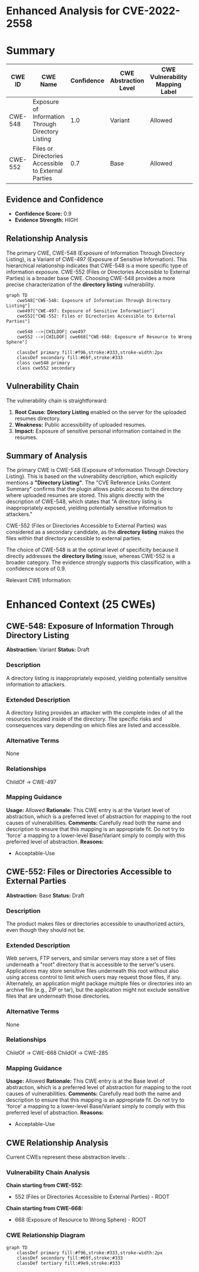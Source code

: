 # Enhanced Analysis for CVE-2022-2558

# Summary
| CWE ID | CWE Name | Confidence | CWE Abstraction Level | CWE Vulnerability Mapping Label | CWE-Vulnerability Mapping Notes |
|---|---|---|---|---|---|
| CWE-548 | Exposure of Information Through Directory Listing | 1.0 | Variant | Allowed | Primary CWE |
| CWE-552 | Files or Directories Accessible to External Parties | 0.7 | Base | Allowed | Secondary Candidate |

## Evidence and Confidence

*   **Confidence Score:** 0.9
*   **Evidence Strength:** HIGH

## Relationship Analysis
The primary CWE, CWE-548 (Exposure of Information Through Directory Listing), is a Variant of CWE-497 (Exposure of Sensitive Information). This hierarchical relationship indicates that CWE-548 is a more specific type of information exposure. CWE-552 (Files or Directories Accessible to External Parties) is a broader base CWE. Choosing CWE-548 provides a more precise characterization of the **directory listing** vulnerability.

```mermaid
graph TD
    cwe548["CWE-548: Exposure of Information Through Directory Listing"]
    cwe497["CWE-497: Exposure of Sensitive Information"]
    cwe552["CWE-552: Files or Directories Accessible to External Parties"]
    
    cwe548 -->|CHILDOF| cwe497
    cwe552 -->|CHILDOF| cwe668["CWE-668: Exposure of Resource to Wrong Sphere"]
    
    classDef primary fill:#f96,stroke:#333,stroke-width:2px
    classDef secondary fill:#69f,stroke:#333
    class cwe548 primary
    class cwe552 secondary
```

## Vulnerability Chain
The vulnerability chain is straightforward:
1.  **Root Cause:** **Directory Listing** enabled on the server for the uploaded resumes directory.
2.  **Weakness:** Public accessibility of uploaded resumes.
3.  **Impact:** Exposure of sensitive personal information contained in the resumes.

## Summary of Analysis
The primary CWE is CWE-548 (Exposure of Information Through Directory Listing). This is based on the vulnerability description, which explicitly mentions a **"Directory Listing"**. The "CVE Reference Links Content Summary" confirms that the plugin allows public access to the directory where uploaded resumes are stored. This aligns directly with the description of CWE-548, which states that "A directory listing is inappropriately exposed, yielding potentially sensitive information to attackers."

CWE-552 (Files or Directories Accessible to External Parties) was considered as a secondary candidate, as the **directory listing** makes the files within that directory accessible to external parties.

The choice of CWE-548 is at the optimal level of specificity because it directly addresses the **directory listing** issue, whereas CWE-552 is a broader category. The evidence strongly supports this classification, with a confidence score of 0.9.

Relevant CWE Information:

# Enhanced Context (25 CWEs)

## CWE-548: Exposure of Information Through Directory Listing
**Abstraction:** Variant
**Status:** Draft

### Description
A directory listing is inappropriately exposed, yielding potentially sensitive information to attackers.

### Extended Description
A directory listing provides an attacker with the complete index of all the resources located inside of the directory. The specific risks and consequences vary depending on which files are listed and accessible.

### Alternative Terms
None

### Relationships
ChildOf -> CWE-497

### Mapping Guidance
**Usage:** Allowed
**Rationale:** This CWE entry is at the Variant level of abstraction, which is a preferred level of abstraction for mapping to the root causes of vulnerabilities.
**Comments:** Carefully read both the name and description to ensure that this mapping is an appropriate fit. Do not try to 'force' a mapping to a lower-level Base/Variant simply to comply with this preferred level of abstraction.
**Reasons:**
- Acceptable-Use

## CWE-552: Files or Directories Accessible to External Parties
**Abstraction:** Base
**Status:** Draft

### Description
The product makes files or directories accessible to unauthorized actors, even though they should not be.

### Extended Description


Web servers, FTP servers, and similar servers may store a set of files underneath a "root" directory that is accessible to the server's users. Applications may store sensitive files underneath this root without also using access control to limit which users may request those files, if any. Alternately, an application might package multiple files or directories into an archive file (e.g., ZIP or tar), but the application might not exclude sensitive files that are underneath those directories.

### Alternative Terms
None

### Relationships
ChildOf -> CWE-668
ChildOf -> CWE-285

### Mapping Guidance
**Usage:** Allowed
**Rationale:** This CWE entry is at the Base level of abstraction, which is a preferred level of abstraction for mapping to the root causes of vulnerabilities.
**Comments:** Carefully read both the name and description to ensure that this mapping is an appropriate fit. Do not try to 'force' a mapping to a lower-level Base/Variant simply to comply with this preferred level of abstraction.
**Reasons:**
- Acceptable-Use


## CWE Relationship Analysis

Current CWEs represent these abstraction levels: .


### Vulnerability Chain Analysis

**Chain starting from CWE-552:**
- 552 (Files or Directories Accessible to External Parties) - ROOT


**Chain starting from CWE-668:**
- 668 (Exposure of Resource to Wrong Sphere) - ROOT



### CWE Relationship Diagram

```mermaid
graph TD
    classDef primary fill:#f96,stroke:#333,stroke-width:2px
    classDef secondary fill:#69f,stroke:#333
    classDef tertiary fill:#9e9,stroke:#333
```